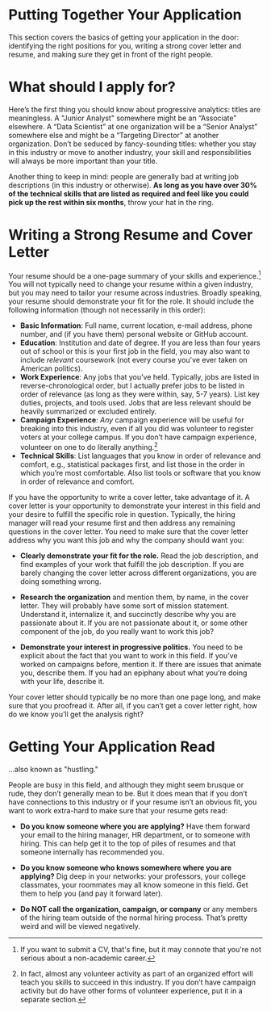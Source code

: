 # Putting Together Your Application

This section covers the basics of getting your application in the door: identifying the right positions for you, writing a strong cover letter and resume, and making sure they get in front of the right people.

# What should I apply for?

Here’s the first thing you should know about progressive analytics: titles are meaningless. A "Junior Analyst" somewhere might be an “Associate” elsewhere. A “Data Scientist” at one organization will be a “Senior Analyst” somewhere else and might be a “Targeting Director” at another organization. Don’t be seduced by fancy-sounding titles: whether you stay in this industry or move to another industry, your skill and responsibilities will always be more important than your title.

Another thing to keep in mind: people are generally bad at writing job descriptions (in this industry or otherwise). **As long as you have over 30% of the technical skills that are listed as required and feel like you could pick up the rest within six months**, throw your hat in the ring.

# Writing a Strong Resume and Cover Letter

Your resume should be a one-page summary of your skills and experience.[^1] You will not typically need to change your resume within a given industry, but you may need to tailor your resume across industries. Broadly speaking, your resume should demonstrate your fit for the role. It should include the following information (though not necessarily in this order):

* **Basic Information**: Full name, current location, e-mail address, phone number, and (if you have them) personal website or GitHub account.
* **Education**: Institution and date of degree. If you are less than four years out of school or this is your first job in the field, you may also want to include *relevant* coursework (not every course you've ever taken on American politics).
* **Work Experience**: Any jobs that you’ve held. Typically, jobs are listed in reverse-chronological order, but I actually prefer jobs to be listed in order of relevance (as long as they were within, say, 5-7 years). List key duties, projects, and tools used. Jobs that are less relevant should be heavily summarized or excluded entirely.
* **Campaign Experience**: *Any* campaign experience will be useful for breaking into this industry, even if all you did was volunteer to register voters at your college campus. If you don’t have campaign experience, volunteer on one to do literally anything.[^2]
* **Technical Skills**: List languages that you know in order of relevance and comfort, e.g., statistical packages first, and list those in the order in which you’re most comfortable. Also list tools or software that you know in order of relevance and comfort.

If you have the opportunity to write a cover letter, take advantage of it. A cover letter is your opportunity to demonstrate your interest in this field and your desire to fulfill the specific role in question. Typically, the hiring manager will read your resume first and then address any remaining questions in the cover letter. You need to make sure that the cover letter address why you want this job and why the company should want you: 

* **Clearly demonstrate your fit for the role.** Read the job description, and find examples of your work that fulfill the job description. If you are barely changing the cover letter across different organizations, you are doing something wrong.

* **Research the organization** and mention them, by name, in the cover letter. They will probably have some sort of mission statement. Understand it, internalize it, and succinctly describe why you are passionate about it. If you are not passionate about it, or some other component of the job, do you really want to work this job?

* **Demonstrate your interest in progressive politics.** You need to be explicit about the fact that you want to work in this field. If you’ve worked on campaigns before, mention it. If there are issues that animate you, describe them. If you had an epiphany about what you’re doing with your life, describe it.

Your cover letter should typically be no more than one page long, and make sure that you proofread it. After all, if you can’t get a cover letter right, how do we know you’ll get the analysis right?

# Getting Your Application Read

...also known as "hustling." 

People are busy in this field, and although they might seem brusque or rude, they don’t generally mean to be. But it does mean that if you don’t have connections to this industry or if your resume isn’t an obvious fit, you want to work extra-hard to make sure that your resume gets read: 

* **Do you know someone where you are applying?** Have them forward your email to the hiring manager, HR department, or to someone with hiring. This can help get it to the top of piles of resumes and that someone internally has recommended you.

* **Do you know someone who knows somewhere where you are applying?** Dig deep in your networks: your professors, your college classmates, your roommates may all know someone in this field. Get them to help you (and pay it forward later).

* **Do NOT call the organization, campaign, or company** or any members of the hiring team outside of the normal hiring process. That’s pretty weird and will be viewed negatively. 

[^1]: If you want to submit a CV, that's fine, but it may connote that you're not serious about a non-academic career.
[^2]: In fact, almost any volunteer activity as part of an organized effort will teach you skills to succeed in this industry. If you don’t have campaign activity but do have other forms of volunteer experience, put it in a separate section.

